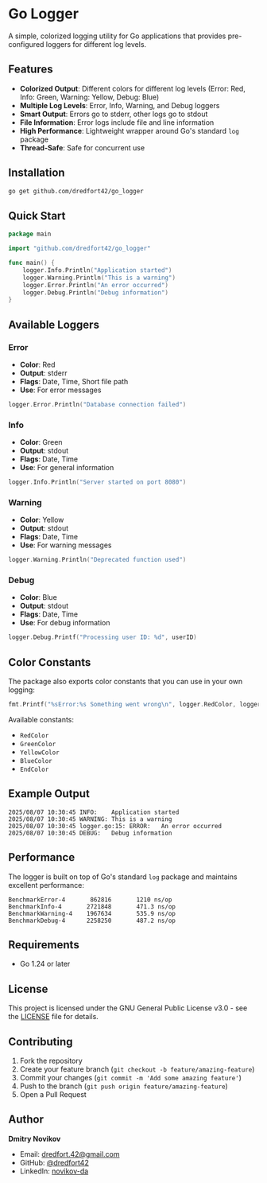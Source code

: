 # Go Logger

A simple, colorized logging utility for Go applications that provides pre-configured loggers for different log levels.

## Features

- **Colorized Output**: Different colors for different log levels (Error: Red, Info: Green, Warning: Yellow, Debug: Blue)
- **Multiple Log Levels**: Error, Info, Warning, and Debug loggers
- **Smart Output**: Errors go to stderr, other logs go to stdout
- **File Information**: Error logs include file and line information
- **High Performance**: Lightweight wrapper around Go's standard `log` package
- **Thread-Safe**: Safe for concurrent use

## Installation

```bash
go get github.com/dredfort42/go_logger
```

## Quick Start

```go
package main

import "github.com/dredfort42/go_logger"

func main() {
    logger.Info.Println("Application started")
    logger.Warning.Println("This is a warning")
    logger.Error.Println("An error occurred")
    logger.Debug.Println("Debug information")
}
```

## Available Loggers

### Error

-   **Color**: Red
-   **Output**: stderr
-   **Flags**: Date, Time, Short file path
-   **Use**: For error messages

```go
logger.Error.Println("Database connection failed")
```

### Info

-   **Color**: Green
-   **Output**: stdout
-   **Flags**: Date, Time
-   **Use**: For general information

```go
logger.Info.Println("Server started on port 8080")
```

### Warning

-   **Color**: Yellow
-   **Output**: stdout
-   **Flags**: Date, Time
-   **Use**: For warning messages

```go
logger.Warning.Println("Deprecated function used")
```

### Debug

-   **Color**: Blue
-   **Output**: stdout
-   **Flags**: Date, Time
-   **Use**: For debug information

```go
logger.Debug.Printf("Processing user ID: %d", userID)
```

## Color Constants

The package also exports color constants that you can use in your own logging:

```go
fmt.Printf("%sError:%s Something went wrong\n", logger.RedColor, logger.EndColor)
```

Available constants:

-   `RedColor`
-   `GreenColor`
-   `YellowColor`
-   `BlueColor`
-   `EndColor`

## Example Output

```text
2025/08/07 10:30:45 INFO:    Application started
2025/08/07 10:30:45 WARNING: This is a warning
2025/08/07 10:30:45 logger.go:15: ERROR:   An error occurred
2025/08/07 10:30:45 DEBUG:   Debug information
```

## Performance

The logger is built on top of Go's standard `log` package and maintains excellent performance:

```text
BenchmarkError-4       862816       1210 ns/op
BenchmarkInfo-4       2721848       471.3 ns/op
BenchmarkWarning-4    1967634       535.9 ns/op
BenchmarkDebug-4      2258250       487.2 ns/op
```

## Requirements

-   Go 1.24 or later

## License

This project is licensed under the GNU General Public License v3.0 - see the [LICENSE](LICENSE) file for details.

## Contributing

1. Fork the repository
2. Create your feature branch (`git checkout -b feature/amazing-feature`)
3. Commit your changes (`git commit -m 'Add some amazing feature'`)
4. Push to the branch (`git push origin feature/amazing-feature`)
5. Open a Pull Request

## Author

**Dmitry Novikov**

-   Email: [dredfort.42@gmail.com](mailto:dredfort.42@gmail.com)
-   GitHub: [@dredfort42](https://github.com/dredfort42)
-   LinkedIn: [novikov-da](https://linkedin.com/in/novikov-da)
